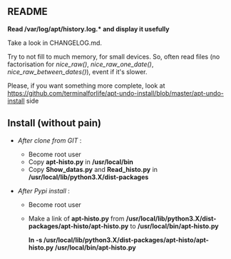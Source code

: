 ## README


__Read /var/log/apt/history.log.* and display it usefully__


Take a look in CHANGELOG.md.

Try to not fill to much memory, for small devices. So, often read files (no factorisation for _nice_raw()_, _nice_raw_one_date()_, _nice_raw_between_dates()_), event if it's slower.

Please, if you want something more complete, look at https://github.com/terminalforlife/apt-undo-install/blob/master/apt-undo-install side

## Install (without pain)

 * *After clone from GIT* :
    * Become root user
    * Copy **apt-histo.py** in **/usr/local/bin**
    * Copy **Show_datas.py** and **Read_histo.py** in **/usr/local/lib/python3.X/dist-packages**


 * *After Pypi install* :
    * Become root user
    * Make a link of **apt-histo.py** from **/usr/local/lib/python3.X/dist-packages/apt-histo/apt-histo.py** to **/usr/local/bin/apt-histo.py**

        **ln -s /usr/local/lib/python3.X/dist-packages/apt-histo/apt-histo.py /usr/local/bin/apt-histo.py**
